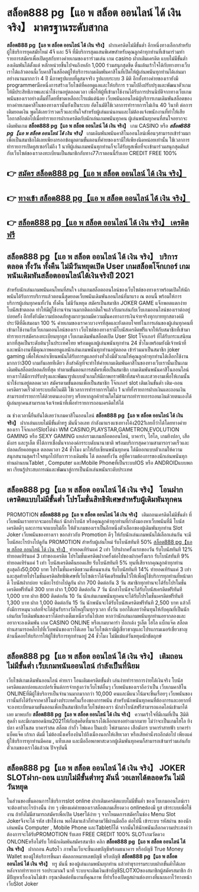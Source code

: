 # สล็อต888 pg【แอ พ สล็อต ออนไลน์ ได้ เงิน จริง】  มาตรฐานระดับสากล

**สล็อต888 pg【แอ พ สล็อต ออนไลน์ ได้ เงิน จริง】** ฝากเครดิตไม่มีขั้นต่ำ  อีกหนึ่งทางเลือกสำหรับผู้ใช้บริการยุคสมัยใหม่ 4จี และ 5จี ที่มีบริการสุดแสนพิเศษสำหรับคุณลูกค้าทุกท่านที่เข้ามาร่วมทำรายการสมัครเพื่อเปิดยูสกับทางค่ายเกมของเราร่วมเล่น เกม casino  ฝากเติมเครดิต แบบไม่มีขั้นต่ำ ลงเดิมพันได้ตั้งแต่ หลักหน่วยขึ้นไปจนถึงหลัก 1,000 ร่วมสนุกสุดขีด ตื่นเต้นเร้าใจได้กับทางทางเว็บเราได้แล้วตอนนี้เว็บคาสิโนสล็อตผู้ให้บริการเกมเดิมพันคาสิโนที่เปิดให้ผู้เล่นพนันทุกท่านได้เล่นมาอย่างนานมากกว่า 4 ปี มีภาพรูปแบบที่ดูสมจจริง รูปแบบระบบ 3 มิติ
อีกทั้งทางค่ายของเรายังมี programmerมือหนึ่งการสร้างเว็บไซต์ที่คอยดูแลและให้บริการ  รวมไปถึงปรับปรุงและพัฒนาตัวเกมให้มีประสิทธิภาพและน่าใช้งานอยู่ตลอดเวลา เพื่อให้ผู้ที่เข้ามาใช้งานได้รับการปรนนิบัติจากทางเว็บเกมพนันของเราอย่างเต็มที่โดยที่ขาดเหลืออะไรแม้แต่น้อย เว็บพนันออนไลน์ผู้บริการเกมเดิมพันสล็อตของทางค่ายเกมคาสิโนของทางเรานั้นยังเป็นระบบ อัตโนมัติใช้เวลาการทำรายการไม่เกิน 40 วินาที ต่อการเติมยอดเงิน พูดได้เลยว่ารวดเร็วและทันใจสำหรับผู้เล่นแน่นอนและไม่ต้องแจ้งพนักงานที่ทำให้เสียโอกาสอีกต่อไปเมื่อทำรายการฝากเครดิตกับนักเล่นเกมพนันทุกคน
ผู้เล่นพนันทุกคนที่สนใจอยากจะเดิมพันเกม **สล็อต888 pg【แอ พ สล็อต ออนไลน์ ได้ เงิน จริง】** เกม CASINO  หรือ ***สล็อต888 pg【แอ พ สล็อต ออนไลน์ ได้ เงิน จริง】*** เกมเดิมพันพนันคาสิโนออนไลน์เพื่อนๆสามารถเข้าร่วมมาเพื่อเป็นสมาชิกได้เลยเพียงกรอกข้อมูลตามขั้นตอนที่ค่ายของเรามีให้เพียงนิดหน่อยเท่านั้น ใช้เวลาการทำรายการเปิดยูสเซอร์ไม่ถึง 1 นาทีผู้เล่นเกมพนันทุกท่านก็จะได้รับยูสเพื่อที่จะเข้ามาร่วมสนุกสุดมันส์กับเว็บไซต์ของเราลงทะเบียนเป็นสมาชิกกับทาง77เราตอนนี้รับเลย CREDIT FREE 100%

## 👉 [สมัคร สล็อต888 pg【แอ พ สล็อต ออนไลน์ ได้ เงิน จริง】](https://archa888.com/)
## 👉 [ทางเข้า สล็อต888 pg【แอ พ สล็อต ออนไลน์ ได้ เงิน จริง】](https://archa888.com/)
## 👉 [สล็อต888 pg【แอ พ สล็อต ออนไลน์ ได้ เงิน จริง】 เครดิตฟรี](https://archa888.com/)

## สล็อต888 pg【แอ พ สล็อต ออนไลน์ ได้ เงิน จริง】 บริการตลอด ทั้งวัน ทั้งคืน ไม่มีวันหยุดเปิด User เกมสล็อตโจ๊กเกอร์ เกมพนันเดิมพันสล็อตออนไลน์ได้เงินจริงปี 2021

สำหรับนักเล่นเกมพนันคนไหนที่สนใจ เล่นเกมสล็อตออนไลน์ของเว็บไซต์ของทางเราพร้อมเปิดให้นักพนันได้รับการบริการแล้วตอนนี้สุดยอดเว็บพนันเดิมพันออนไลน์ที่มาแรง ณ ตอนนี้ พร้อมให้การบริการผู้เล่นทุกคนทั้งวัน ทั้งคืน ไม่มีวันหยุด สมัครเป็นสมาชิก JOKER GAME แจ็กพอตแตกง่าย โบนัสเข้าตลอด ทำให้มีผู้ใช้งานจำนวนมากติดอกติดใจแล้วกับมาเล่นกับเว็บเกมออนไลน์ของเราต่ออยู่บ่อยครั้ง อีกทั้งยังมีความปลอดภัยสูงมากๆแถมมีความมั่นคงทางการเงินจ่ายจริงทุกบาททุกสตางค์มีประวัติที่ดีเสมอมา 100 % ค่ายเกมของเราควบวงจรที่สุดและยังตอบโจทย์ในการเล่นของผู้เล่นทุกคนที่เข้ามาใช้งานกับเว็บเกมออนไลน์ของเรา
เว็บไซต์ของทางเรามีโบนัสเครดิตฟรีแจกให้กับสมาชิกที่เข้ามาทำรายการสมัครลงทะเบียนทุกยูส เว็บเกมเดิมพันสล็อตเปิด User Slot โจ๊กเกอร์ ที่ได้รับกระแสนิยมมากที่สุดเป็นระดับต้นๆในประเทศไทย พร้อมดูแลผู้เล่นพนันทุกท่าน 24 ชั่วโมงพร้อมยังมีเจ้าหน้าที่และพนักงานที่มีคุณภาพคอยดูแลนักเล่นเกมพนันทุกท่านอยู่ตลอด เข้าร่วมมาเป็นสมาชิก joker gaming เพื่อให้เหล่าเซียนพนันได้รับการดูแลอย่างทั่วถึงมีตัวเกมให้คุณลูกค้าทุกท่านได้เลือกใช้งานมากกว่า300 เกมกันเลยทีเดียว
สิ่งสำคัญที่จะทำให้ค่ายเกมเดิมพันคาสิโนของทางเว็บเรานั้นเป็นเกมเดิมพันสล็อตปลอดภัยที่สุด ทำตามขั้นตอนการสมัครเพื่อเป็นสมาชิก  เกมเดิมพันพนันคาสิโนออนไลน์ทางเราได้มีการปรับปรุงและพัฒนารูปแบบตัวเกมให้มีภาพกราฟฟิกที่สมจริงและสวยงามเพื่อให้เกมนั้นน่าใช้งานอยู่ตลอดเวลา สมัครตามขั้นตอนเพื่อเป็นสมาชิก โจ๊กเกอร์ slot เติมเงินขั้นต่ำ เติม-ถอน เครดิตรวดเร็วด้วยระบบอัตโนมัติ ใช้เวลาการทำรายการไม่ถึง 1 นาทีทั้งรายการฝากเงินและถอนเงินสามารถทำรายการได้ด้วยตนเองง่ายๆ หรือหากลูกค้าท่านใดไม่สามารถทำรายการถอนเงินด้วยตนเองได้ผู้เล่นทุกคนสามารถแจ้งเจ้าหน้าที่เพื่อทำรายการถอนเครดิตให้ได้

ณ ช่วงเวลานี้ยืนยันได้เลยว่าเกมคาสิโนออนไลน์ **สล็อต888 pg【แอ พ สล็อต ออนไลน์ ได้ เงิน จริง】** ฝากเล่นแบบไม่มีขั้นต่ำทรู มันนี่วอเลท กำลังมาแรงแซงทางโค้ง2021เลยก็ว่าได้โดยทางค่ายของเรา โจ๊กเกอร์Slotได้นำ  WM CASINO,PLAYSTAR,GAMETRON,EVOLUTION GAMING หรือ SEXY GAMING แหล่งรวมเกมสล็อตออนไลน์, บาคาร่า, ไฮโล, เกมยิงปลา, เสือมังกร และรูเล็ต ที่ได้การเชื่อมั่นจากองค์กรระบดับนานาชาติ พร้อมบริการสุดความสามารถรวดเร็วและปลอดภัยคอยดูแล ตลอดเวลา 24 ชั่วโมง มาให้กับเซียนพนันทุกคน ได้มีออกแบบตัวเกมให้ความสนุกสนานสุดเร้าใจสนุกไปกับการวางเดิมพัน ได้ ตลอดทั้งวัน อยู่ที่ความต้องการของนักเล่นพนันทุกท่านผ่านบนTablet , Computer และMobile Phoneที่เป็นระบบIOS หรือ ANDROIDแบบพกพา เรียนรู้ประสบการณ์และพัฒนาสู่การเป็นนักเล่นพนันระดับประเทศ

## สล็อต888 pg【แอ พ สล็อต ออนไลน์ ได้ เงิน จริง】 โอนฝากเครดิตแบบไม่มีขั้นต่ำ โปรโมชั่นสิทธิพิเศษสำหรับผู้เดิมพันทุกคน

 PROMOTION  **สล็อต888 pg【แอ พ สล็อต ออนไลน์ ได้ เงิน จริง】** เติมถอนเครดิตไม่มีขั้นต่ำ ที่เว็บพนันเราอยากจะมอบให้แก่  นักล่าโบนัส หรือคุณลูกค้าทุกท่านที่กำลังมองหาเว็บพนันที่มี โบนัสเครดิตดีๆ และการแจกแบบไม่กั๊ก ให้ตัวเกมของเราเป็นอีกหนึ่งตัวเลือกของผู้เดิมพันทุกท่าน Slot Joker เว็บพนันของทางเรา ขอกล่าวกับ Promotion ดีๆ ให้กับนักเล่นเกมพนันได้เลือกเล่นกัน จะมีโบนัสอะไรบ้างไปดูกัน
 PROMOTION สำหรับผู้เล่นใหม่ รับโบนัสทันที 50% [สล็อต888 pg【แอ พ สล็อต ออนไลน์ ได้ เงิน จริง】](https://archa888.com/) ทำยอดเทิร์นแค่ 2 เท่า
โปรฝากครั้งแรกของวัน รับโบนัสทันที 12% ทำยอดเทิร์นแค่ 3 เท่าของเครดิต
โปรโมชั่นเครดิตฝากครั้งต่อไปของฝากครั้งแรก รับโบนัสทันที 9% ทำยอดเทิร์นแค่ 1 เท่า
โบนัสเครดิตคืนยอดเสีย รับโบนัสทันที 5% ทุนที่เสียจากคุณลูกค้าทุกท่าน สูงสุดถึง50,000 บาท
โปรโมชั่นเครดิตชวนเพื่อนมาเล่น รับโบนัสทันที 14% ทำยอดเทิร์นแค่ 3 เท่า
และสุดท้ายโปรโมชั่นเครดิตสิทธิพิเศษที่เว็บไซต์เราได้จัดเตรียมขึ้นไว้ให้เพื่อผู้ใช้บริการทุกท่านที่หน้าตาดี โบนัสฝากบ่อย จะมีอะไรบ้างไปดูกัน
ฝาก 700 ติดต่อกัน 3 วัน สมาชิกทุกท่านจะได้รับโปรโมชั่นเครดิตฟรีทันที 300 บาท
ฝาก 1,000 ติดต่อกัน 7 วัน นักล่าโบนัสจะได้รับโบนัสเครดิตฟรีทันที 1,000 บาท
ฝาก 800 ติดต่อกัน 10 วัน นักเล่นเกมพนันทุกคนจะได้รับโปรโมชั่นเครดิตฟรีทันที 1,300 บาท
ฝาก 1,000 ติดต่อกัน 15 วัน นักพนันจะได้รับโบนัสเครดิตฟรีทันที 2,500 บาท
แล้วก็ยังมีการหมุนวงล้อที่จะได้ลุ้นรับรางวัลใหญ่ในทุกๆเวลา ทั้งวัน บอกได้เลยว่าคืนทุนให้กับคุณที่เป็นนักเล่นกับเว็บเดิมพันของเราได้อย่างเต็มเหนี่ยวกันไปเลย หากว่านักเล่นเกมพนันทุกท่านอยากลองและอยากจะลงเดิมพัน เกม CASINO ONLINE หรือเกมบาคาร่า ป๊อกเด้ง รูเล็ต ไฮโล แบ็กแจ๊ค สล็อต ท่านสามารถคลิ๊กไปที่เว็บพนันของเราได้เลย ในเว็บไซต์เรามีผู้เชี่ยวชาญและโปรแกรมเมอร์เชี่ยวชาญด้านนี้คอยให้บริการให้ผู้ใช้บริการทุกท่านอยู่ 24 ชั่วโมง ไม่มีแม้แต่วันหยุดนักขัตฤกษ์

## สล็อต888 pg【แอ พ สล็อต ออนไลน์ ได้ เงิน จริง】 เติมถอน ไม่มีขั้นต่ำ  เว็บเกมพนันออนไลน์ กำลังเป็นที่นิยม

เว็บไซต์เกมเดิมพันออนไลน์ ค่ายเรา โอนเติมเครดิตขั้นต่ำ เล่นง่ายทำรายการง่ายได้เงินจริง โบนัสเครดิตแตกบ่อยและเปอร์เซ็นต์การจ่ายสูงกว่าเว็บไซต์อื่นๆ เว็บพนันของเราถือว่าเป็น เว็บเกมคาสิโน ONLINEที่มีผู้ใช้บริการเป็นจำนวนมากมากกว่า 10,000 คนและมีแนวโน้มจะขึ้นเรื่อยๆ เว็บพนันของเรานั้นยังได้รับจากคาสิโนต่างประเทศในเรื่องของการพนัน สำหรับนักพนันทุกคนที่ต้องการและอยากที่จะลงทะเบียนตามขั้นตอนเพื่อเป็นสมาชิกกับเว็บไซต์ของเรา นักล่าโบนัสฟรีสามารถแอดไลน์เข้ามาได้เลย
	มาพบกับ **สล็อต888 pg【แอ พ สล็อต ออนไลน์ ได้ เงิน จริง】** ความเร้าใจที่มีเกมที่เป็น 3มิติสุดล้ำ และมีเกมยอดนิยม2021ให้กับสุดฮิตที่มาแรงได้เลือกแทงอย่างมากมาย  ไม่ว่าจะเป็นเกมไฮโล ยิงปลา คาสิโนสด บาคาร่าสด สล็อต กำถั่ว ไพ่แคง ปั่นแปะ ไพ่สามกอง เสือมังกร บาคาร่าสายฟ้า บาคาร่า แบ็คแจ๊ค เก้าเก ดัมมี่ ไม่ต้องนั่งเครื่องบินไปถึงเมืองนอกให้เสียเวลา หรือเสียค่านั่งรถอีกต่อไป เพียงแค่ผู้ใช้บริการทุกท่านมีคอม , แท็บเลต และมือถือพกพาสะดวกผู้เดิมพันทุกคนก็สามารถเข้ามาร่วมเล่นกับตัวเกมของเราได้แล้วณ ปัจจุบันนี้

## สล็อต888 pg【แอ พ สล็อต ออนไลน์ ได้ เงิน จริง】 JOKER SLOTฝาก-ถอน แบบไม่มีขั้นต่ำทรู มันนี่ วอเลทได้ตลอดวัน ไม่มีวันหยุด

ในส่วนของขั้นตอนการใช้บริการslot online ฝากเติมเครดิตแบบไม่มีขั้นต่ำ ของเว็บเกมออนไลน์เรา จะต้องทำอะไรบ้างนั้น ง่าย ๆ เพียงแค่ค่ายของเราสล็อตเกมเสี่ยงดวง onlineต้องมี ยูส เข้าระบบเพื่อใช้งาน ถ้ายังไม่มีสามารถสมัครเพื่อเปิด Userได้ง่าย ๆ จากโหมดการสมัครในช่อง Menu Slot Jokerจึงจะได้ รหัส เข้าใช้งาน พอได้มาแล้วก็ทำตามวิธีผ่านมือถือ ต่อไปนี้
เข้าระบบ รหัสผ่าน  ของนักเล่นพนัน Computer , Mobile Phone และTabletก็ได้
จากนั้นให้นักพนันเลือกความประสงค์ว่า ต้องการจะได้รับPROMOTION รับเลย FREE CREDIT 100% SLOTเกมวัดดวง ONLONEหรือไม่รับ
ให้นักเดิมพันสมัครสมาชิก คลิก **สล็อต888 pg【แอ พ สล็อต ออนไลน์ ได้ เงิน จริง】** ฝากถอน Autoไว ภาพในเว็บจะขึ้นเลขบัญชีพร้อมธนาคาร หรือบัญชี True Money Wallet ของผู้ให้บริการขึ้นมา
คัดลอกหมายเลขบัญชี หรือบัญชี **สล็อต888 pg【แอ พ สล็อต ออนไลน์ ได้ เงิน จริง】** ทรู มันนี่ ของผู้เล่นเกมพนันทุกท่าน แล้วทำธุรกรรมระบบฝากขั้นต่ำได้เลย
หลังจากทำรายการ รอประมาณ1 นาที ระบบจะเติมเงินเข้าบัญชีSLOTXOของสมาชิกผู้สมัครสมาชิก
ถ้ามีปัญหาเรื่องเงินไม่เข้า กรุณาติดต่อทีมงานที่คุณภาพ ที่ทำเรื่องเปิดยูสผ่านช่องทางที่แนบเอาไว้ทางหน้าเว็บSlot Joker


